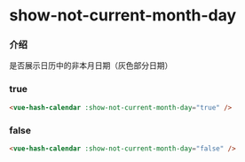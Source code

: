 # show-not-current-month-day

### 介绍

是否展示日历中的非本月日期（灰色部分日期）

### true

```html
<vue-hash-calendar :show-not-current-month-day="true" />
```

### false

```html
<vue-hash-calendar :show-not-current-month-day="false" />
```
